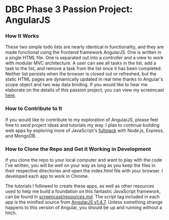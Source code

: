 # DBC Phase 3 Passion Project: AngularJS

### How It Works
These two simple todo lists are nearly identical in functionality, and they are made functional using the frontend framework AngularJS. One is written in a single HTML file. One is separated out into a controller and a view to work with modular MVC architecture. A user can see all tasks in the list, add a task to the list, and remove a task from the list once it has been completed. Neither list persists when the browser is closed out or refreshed, but the static HTML pages are dynamically updated in real time thanks to Angular's scope object and two way data binding. If you would like to hear me elaborate on the details of this passion project, you can view my screencast [here](https://youtu.be/SxPF9xl5trc).


### How to Contribute to It
If you would like to contribute to my exploration of AngularJS, please feel free to send project ideas and tutorials my way. I plan to continue building web apps by exploring more of JavaScript's [fullstack](http://mean.io/#!/) with Node.js, Express, and MongoDB.


### How to Clone the Repo and Get it Working in Development
If you clone the repo to your local computer and want to play with the code I've written, you will be well on your way as long as you keep the files in their respective directories and open the index.html file with your browser. I developed each app to work in Chrome.

The tutorials I followed to create these apps, as well as other resources used to help me build a foundation on this fantastic JavaScript framework, can be found in [screencast/resources.md](https://github.com/davidbison/todos-in-angular/tree/master/screencast). The script tag included in each app is the minified source from [AngularJS v1.4.7](https://code.angularjs.org/1.4.7/angular.min.js). Unless something strange happens to this version of Angular, you should be up and running without a hitch.
